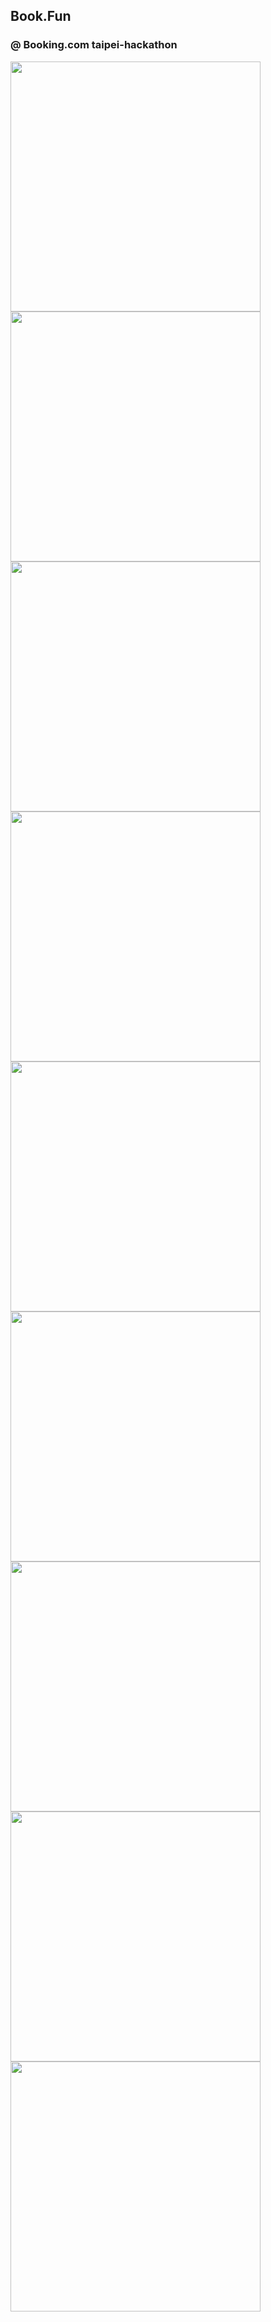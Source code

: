 ## Book.Fun
### @ Booking.com taipei-hackathon

<img height="400" src="https://cloud.githubusercontent.com/assets/4845370/23842045/aebd4bde-07ec-11e7-8a57-7453561bd1c4.png"> 
<img height="400" src="https://cloud.githubusercontent.com/assets/4845370/23842046/aee64552-07ec-11e7-8583-574535e552e4.png"> 
<img height="400" src="https://cloud.githubusercontent.com/assets/4845370/23842047/aefd918a-07ec-11e7-8e1a-662aebc1f1e4.png">
<img height="400" src="https://cloud.githubusercontent.com/assets/4845370/23842048/af02189a-07ec-11e7-8a5d-6e5e685cc9f0.png">
<img height="400" src="https://cloud.githubusercontent.com/assets/4845370/23842049/af02deb0-07ec-11e7-8514-edca80054679.png">
<img height="400" src="https://cloud.githubusercontent.com/assets/4845370/23842050/af02f544-07ec-11e7-94a9-4941b4c25e56.png">
<img height="400" src="https://cloud.githubusercontent.com/assets/4845370/23842052/af0ee278-07ec-11e7-9607-5df6b3dac7bb.png">
<img height="400" src="https://cloud.githubusercontent.com/assets/4845370/23842051/af0493fe-07ec-11e7-9a93-33eb0d9968df.png">
<img height="400" src="https://cloud.githubusercontent.com/assets/4845370/23842053/af25fab2-07ec-11e7-96ed-d95fdc826fa4.png">

